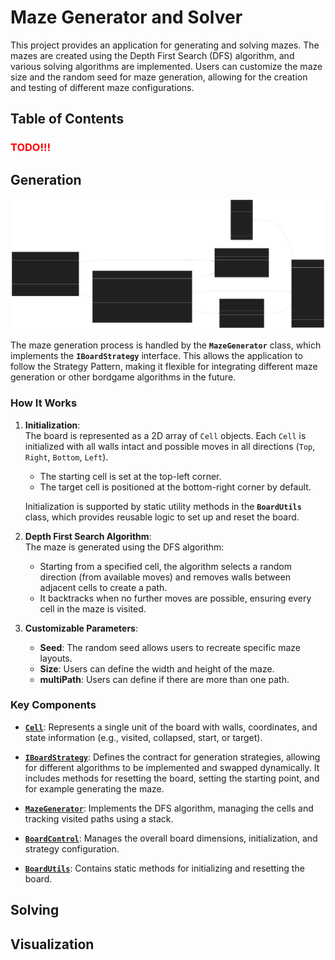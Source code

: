 # Maze Generator and Solver

This project provides an application for generating and solving mazes. The mazes are created using the Depth First Search (DFS) algorithm, and various solving algorithms are implemented. Users can customize the maze size and the random seed for maze generation, allowing for the creation and testing of different maze configurations.

## Table of Contents

<h3 style="color:red">TODO!!!</h3>

## Generation

![generation](Doku/img/classDiagrams/generation.svg "Generation")

The maze generation process is handled by the **`MazeGenerator`** class, which implements the **`IBoardStrategy`** interface. This allows the application to follow the Strategy Pattern, making it flexible for integrating different maze generation or other bordgame algorithms in the future.

### How It Works

1. **Initialization**:  
   The board is represented as a 2D array of `Cell` objects. Each `Cell` is initialized with all walls intact and possible moves in all directions (`Top`, `Right`, `Bottom`, `Left`).

   - The starting cell is set at the top-left corner.
   - The target cell is positioned at the bottom-right corner by default.

   Initialization is supported by static utility methods in the **`BoardUtils`** class, which provides reusable logic to set up and reset the board.

2. **Depth First Search Algorithm**:  
   The maze is generated using the DFS algorithm:

   - Starting from a specified cell, the algorithm selects a random direction (from available moves) and removes walls between adjacent cells to create a path.
   - It backtracks when no further moves are possible, ensuring every cell in the maze is visited.

3. **Customizable Parameters**:
   - **Seed**: The random seed allows users to recreate specific maze layouts.
   - **Size**: Users can define the width and height of the maze.
   - **multiPath**: Users can define if there are more than one path.

### Key Components

- [**`Cell`**](/Maze-Simulation/Generation/Cell.cs): Represents a single unit of the board with walls, coordinates, and state information (e.g., visited, collapsed, start, or target).
- [**`IBoardStrategy`**](/Maze-Simulation/Generation/IBoardStrategy.cs): Defines the contract for generation strategies, allowing for different algorithms to be implemented and swapped dynamically. It includes methods for resetting the board, setting the starting point, and for example generating the maze.

- [**`MazeGenerator`**](/Maze-Simulation/Generation/MazeGenerator.cs): Implements the DFS algorithm, managing the cells and tracking visited paths using a stack.
- [**`BoardControl`**](/Maze-Simulation/Generation/BoardControl.cs): Manages the overall board dimensions, initialization, and strategy configuration.
- [**`BoardUtils`**](/Maze-Simulation/Generation/BordUtils.cs): Contains static methods for initializing and resetting the board.

## Solving

## Visualization
